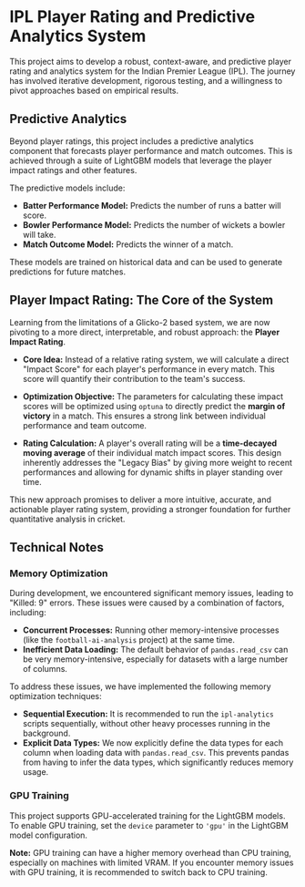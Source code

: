 # IPL Player Rating and Predictive Analytics System

This project aims to develop a robust, context-aware, and predictive player rating and analytics system for the Indian Premier League (IPL). The journey has involved iterative development, rigorous testing, and a willingness to pivot approaches based on empirical results.

## Predictive Analytics

Beyond player ratings, this project includes a predictive analytics component that forecasts player performance and match outcomes. This is achieved through a suite of LightGBM models that leverage the player impact ratings and other features.

The predictive models include:
*   **Batter Performance Model:** Predicts the number of runs a batter will score.
*   **Bowler Performance Model:** Predicts the number of wickets a bowler will take.
*   **Match Outcome Model:** Predicts the winner of a match.

These models are trained on historical data and can be used to generate predictions for future matches.

## Player Impact Rating: The Core of the System

Learning from the limitations of a Glicko-2 based system, we are now pivoting to a more direct, interpretable, and robust approach: the **Player Impact Rating**.

*   **Core Idea:** Instead of a relative rating system, we will calculate a direct "Impact Score" for each player's performance in every match. This score will quantify their contribution to the team's success.

*   **Optimization Objective:** The parameters for calculating these impact scores will be optimized using `optuna` to directly predict the **margin of victory** in a match. This ensures a strong link between individual performance and team outcome.

*   **Rating Calculation:** A player's overall rating will be a **time-decayed moving average** of their individual match impact scores. This design inherently addresses the "Legacy Bias" by giving more weight to recent performances and allowing for dynamic shifts in player standing over time.

This new approach promises to deliver a more intuitive, accurate, and actionable player rating system, providing a stronger foundation for further quantitative analysis in cricket.

## Technical Notes

### Memory Optimization

During development, we encountered significant memory issues, leading to "Killed: 9" errors. These issues were caused by a combination of factors, including:

*   **Concurrent Processes:** Running other memory-intensive processes (like the `football-ai-analysis` project) at the same time.
*   **Inefficient Data Loading:** The default behavior of `pandas.read_csv` can be very memory-intensive, especially for datasets with a large number of columns.

To address these issues, we have implemented the following memory optimization techniques:

*   **Sequential Execution:** It is recommended to run the `ipl-analytics` scripts sequentially, without other heavy processes running in the background.
*   **Explicit Data Types:** We now explicitly define the data types for each column when loading data with `pandas.read_csv`. This prevents pandas from having to infer the data types, which significantly reduces memory usage.

### GPU Training

This project supports GPU-accelerated training for the LightGBM models. To enable GPU training, set the `device` parameter to `'gpu'` in the LightGBM model configuration.

**Note:** GPU training can have a higher memory overhead than CPU training, especially on machines with limited VRAM. If you encounter memory issues with GPU training, it is recommended to switch back to CPU training.